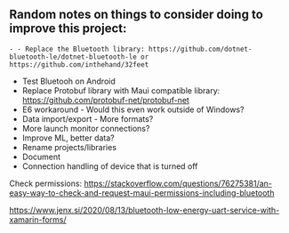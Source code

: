 ﻿Random notes on things to consider doing to improve this project:
- 
	- - Replace the Bluetooth library: https://github.com/dotnet-bluetooth-le/dotnet-bluetooth-le or https://github.com/inthehand/32feet
- Test Bluetooh on Android
- Replace Protobuf library with Maui compatible library: https://github.com/protobuf-net/protobuf-net
- E6 workaround - Would this even work outside of Windows?
- Data import/export - More formats? 
- More launch monitor connections? 
- Improve ML, better data?
- Rename projects/libraries
- Document
- Connection handling of device that is turned off

Check permissions: https://stackoverflow.com/questions/76275381/an-easy-way-to-check-and-request-maui-permissions-including-bluetooth

https://www.jenx.si/2020/08/13/bluetooth-low-energy-uart-service-with-xamarin-forms/